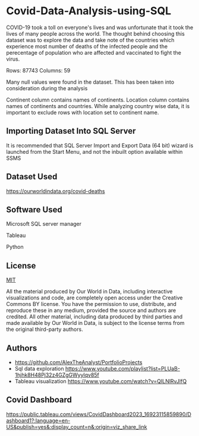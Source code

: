 
# Covid-Data-Analysis-using-SQL

COVID-19 took a toll on everyone's lives and was unfortunate that it took the lives of many people across the world. The thought behind choosing this dataset was to explore the data and take note of the countries which experience most number of deaths of the infected people and the perecentage of population who are affected and vaccinated to fight the virus.


Rows: 87743 Columns: 59

Many null values were found in the dataset. This has been taken into consideration during the analysis

Continent column contains names of continents. Location column contains names of continents and countries. While analyzing country wise data, it is important to exclude rows with location set to continent name.

## Importing Dataset Into SQL Server

It is recommended that SQL Server Import and Export Data (64 bit) wizard is launched from the Start Menu, and not the inbuilt option available within SSMS
## Dataset Used
https://ourworldindata.org/covid-deaths


## Software Used

Microsoft SQL server manager

Tableau

Python
## License

[MIT](https://choosealicense.com/licenses/mit/)

All the material produced by Our World in Data, including interactive visualizations and code, are completely open access under the Creative Commons BY license. You have the permission to use, distribute, and reproduce these in any medium, provided the source and authors are credited. All other material, including data produced by third parties and made available by Our World in Data, is subject to the license terms from the original third-party authors.


## Authors

- https://github.com/AlexTheAnalyst/PortfolioProjects
- Sql data exploration  https://www.youtube.com/playlist?list=PLUaB-1hjhk8H48Pj32z4GZgGWyylqv85f 
- Tableau visualization https://www.youtube.com/watch?v=QILNlRvJlfQ



## Covid Dashboard 

https://public.tableau.com/views/CovidDashboard2023_16923115859890/Dashboard1?:language=en-US&publish=yes&:display_count=n&:origin=viz_share_link